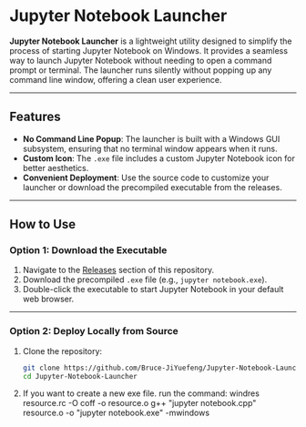 # Jupyter Notebook Launcher

**Jupyter Notebook Launcher** is a lightweight utility designed to simplify the process of starting Jupyter Notebook on Windows. It provides a seamless way to launch Jupyter Notebook without needing to open a command prompt or terminal. The launcher runs silently without popping up any command line window, offering a clean user experience.

---

## Features
- **No Command Line Popup**: The launcher is built with a Windows GUI subsystem, ensuring that no terminal window appears when it runs.
- **Custom Icon**: The `.exe` file includes a custom Jupyter Notebook icon for better aesthetics.
- **Convenient Deployment**: Use the source code to customize your launcher or download the precompiled executable from the releases.

---

## How to Use

### Option 1: Download the Executable
1. Navigate to the [Releases](https://github.com/Bruce-JiYuefeng/Jupyter-Notebook-Launcher/releases) section of this repository.
2. Download the precompiled `.exe` file (e.g., `jupyter notebook.exe`).
3. Double-click the executable to start Jupyter Notebook in your default web browser.

---

### Option 2: Deploy Locally from Source
1. Clone the repository:
   ```bash
   git clone https://github.com/Bruce-JiYuefeng/Jupyter-Notebook-Launcher.git
   cd Jupyter-Notebook-Launcher
2. If you want to create a new exe file. run the command: 
        windres resource.rc -O coff -o resource.o
        g++ "jupyter notebook.cpp" resource.o -o "jupyter notebook.exe" -mwindows
